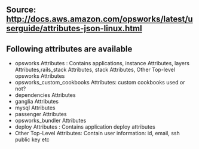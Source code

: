 Source: http://docs.aws.amazon.com/opsworks/latest/userguide/attributes-json-linux.html
----


Following attributes are available
--------


- opsworks Attributes :  Contains applications, instance Attributes, layers Attributes,rails_stack Attributes, stack Attributes, Other Top-level opsworks Attributes
- opsworks_custom_cookbooks Attributes:  custom cookbooks used or not?
- dependencies Attributes
- ganglia Attributes
- mysql Attributes
- passenger Attributes
- opsworks_bundler Attributes
- deploy Attributes : Contains application deploy attributes
- Other Top-Level Attributes:  Contain user information: id, email, ssh public key etc
